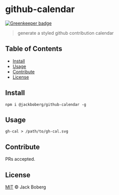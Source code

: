 # github-calendar

[![Greenkeeper badge](https://badges.greenkeeper.io/jackboberg/github-calendar.svg)](https://greenkeeper.io/)

> generate a styled github contribution calendar

## Table of Contents

- [Install](#install)
- [Usage](#usage)
- [Contribute](#contribute)
- [License](#license)

## Install

```
npm i @jackboberg/github-calendar -g
```

## Usage

```
gh-cal > /path/to/gh-cal.svg
```

## Contribute

PRs accepted.

## License

[MIT](LICENSE) © Jack Boberg

